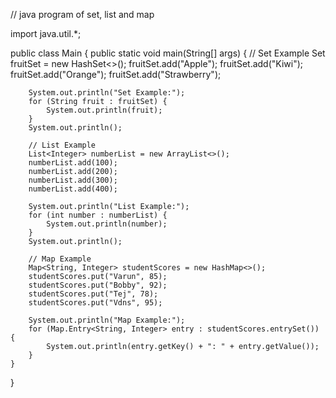 // java program of set, list and map

import java.util.*;

public class Main {
    public static void main(String[] args) {
        // Set Example
        Set<String> fruitSet = new HashSet<>();
        fruitSet.add("Apple");
        fruitSet.add("Kiwi");
        fruitSet.add("Orange");
        fruitSet.add("Strawberry");

        System.out.println("Set Example:");
        for (String fruit : fruitSet) {
            System.out.println(fruit);
        }
        System.out.println();

        // List Example
        List<Integer> numberList = new ArrayList<>();
        numberList.add(100);
        numberList.add(200);
        numberList.add(300);
        numberList.add(400);

        System.out.println("List Example:");
        for (int number : numberList) {
            System.out.println(number);
        }
        System.out.println();

        // Map Example
        Map<String, Integer> studentScores = new HashMap<>();
        studentScores.put("Varun", 85);
        studentScores.put("Bobby", 92);
        studentScores.put("Tej", 78);
        studentScores.put("Vdns", 95);

        System.out.println("Map Example:");
        for (Map.Entry<String, Integer> entry : studentScores.entrySet()) {
            System.out.println(entry.getKey() + ": " + entry.getValue());
        }
    }
}
